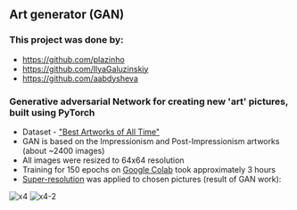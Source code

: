 ## Art generator (GAN)
### This project was done by:
- https://github.com/plazinho
- https://github.com/IlyaGaluzinskiy
- https://github.com/aabdysheva

### Generative adversarial Network for creating new 'art' pictures, built using PyTorch
- Dataset - ["Best Artworks of All Time"](https://www.kaggle.com/ikarus777/best-artworks-of-all-time)
- GAN is based on the Impressionism and Post-Impressionism artworks (about ~2400 images)
- All images were resized to 64x64 resolution
- Training for 150 epochs on [Google Colab](https://colab.research.google.com/) took approximately 3 hours 
- [Super-resolution](https://github.com/idealo/image-super-resolution) was applied to chosen pictures (result of GAN work):

![x4](https://user-images.githubusercontent.com/88561819/138857190-12075e94-2169-4462-ac61-7dfc69be20bf.jpg)
![x4-2](https://user-images.githubusercontent.com/88561819/138857902-7f872c98-f1d9-4435-b993-fcbd5ad0eae1.jpg)
